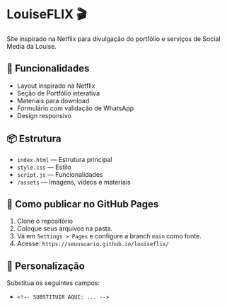 # LouiseFLIX 🎬
Site inspirado na Netflix para divulgação do portfólio e serviços de Social Media da Louise.

## 🚀 Funcionalidades
- Layout inspirado na Netflix
- Seção de Portfólio interativa
- Materiais para download
- Formulário com validação de WhatsApp
- Design responsivo

## 📦 Estrutura
- `index.html` — Estrutura principal
- `style.css` — Estilo
- `script.js` — Funcionalidades
- `/assets` — Imagens, vídeos e materiais

## 📲 Como publicar no GitHub Pages
1. Clone o repositório
2. Coloque seus arquivos na pasta.
3. Vá em `Settings > Pages` e configure a branch `main` como fonte.
4. Acesse: `https://seuusuario.github.io/louiseflix/`

## 🎯 Personalização
Substitua os seguintes campos:
- `<!-- SUBSTITUIR AQUI: ... -->`